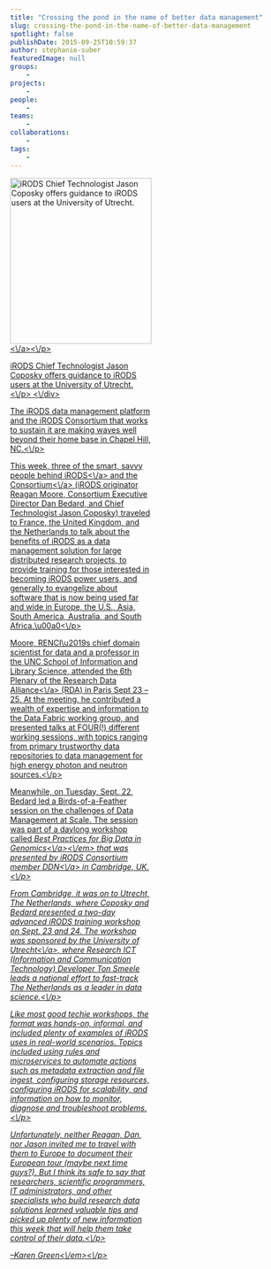 ```yaml
---
title: "Crossing the pond in the name of better data management"
slug: crossing-the-pond-in-the-name-of-better-data-management
spotlight: false
publishDate: 2015-09-25T10:59:37
author: stephanie-suber
featuredImage: null
groups:
    - 
projects:
    - 
people:
    - 
teams: 
    - 
collaborations:
    - 
tags:
    - 
---
```

<div id="attachment_15051" class="wp-caption alignright" style="width: 256px"><a href="http:\/\/renci.org\/wp-content\/uploads\/2015\/09\/Jason2.jpg"  rel="lightbox[roadtrip]"><img class="size-medium wp-image-15051" src="http:\/\/renci.org\/wp-content\/uploads\/2015\/09\/Jason2-256x300.jpg" alt="iRODS Chief Technologist Jason Coposky offers guidance to iRODS users at the University of Utrecht." width="256" height="300" srcset="https:\/\/renci.org\/wp-content\/uploads\/2015\/09\/Jason2-256x300.jpg 256w, https:\/\/renci.org\/wp-content\/uploads\/2015\/09\/Jason2-873x1024.jpg 873w, https:\/\/renci.org\/wp-content\/uploads\/2015\/09\/Jason2-640x751.jpg 640w, https:\/\/renci.org\/wp-content\/uploads\/2015\/09\/Jason2.jpg 1334w" sizes="(max-width: 256px) 100vw, 256px" \/><\/a><\/p>
<p class="wp-caption-text">iRODS Chief Technologist Jason Coposky offers guidance to iRODS users at the University of Utrecht.<\/p>
<\/div>
<p>The iRODS data management platform and the iRODS Consortium that works to sustain it are making waves well beyond their home base in Chapel Hill, NC.<\/p>
<p>This week, three of the smart, savvy people behind <a href="http:\/\/irods.org" target="_blank">iRODS<\/a> and the <a href="http:\/\/irods.org\/consortium\/" target="_blank">Consortium<\/a> (iRODS originator Reagan Moore, Consortium Executive Director Dan Bedard, and Chief Technologist Jason Coposky) traveled to France, the United Kingdom, and the Netherlands to talk about the benefits of iRODS as a data management solution for large distributed research projects, to provide training for those interested in becoming iRODS power users, and generally to evangelize about software that is now being used far and wide in Europe, the U.S., Asia, South America, Australia, and South Africa.\u00a0<!--more--><\/p>
<p>Moore, RENCI\u2019s chief domain scientist for data and a professor in the UNC School of Information and Library Science, attended the 6th Plenary of the <a href="https:\/\/rd-alliance.org\/" target="_blank">Research Data Alliance<\/a> (RDA) in Paris Sept 23 &#8211; 25. At the meeting, he contributed a wealth of expertise and information to the Data Fabric working group, and presented talks at FOUR(!) different working sessions, with topics ranging from primary trustworthy data repositories to data management for high energy photon and neutron sources.<\/p>
<p>Meanwhile, on Tuesday, Sept. 22, Bedard led a Birds-of-a-Feather session on the challenges of Data Management at Scale. The session was part of a daylong workshop called <em><a href="http:\/\/www.ddn.com\/company\/events-mobile\/best-practices-big-data-genomics-workshop\/" target="_blank">Best Practices for Big Data in Genomics<\/a><\/em> that was presented by iRODS Consortium member <a href="http:\/\/www.ddn.com\/" target="_blank">DDN<\/a> in Cambridge, UK.<\/p>
<p>From Cambridge, it was on to Utrecht, The Netherlands, where Coposky and Bedard presented a two-day advanced iRODS training workshop on Sept. 23 and 24. The workshop was sponsored by the <a href="http:\/\/www.uu.nl\/en" target="_blank">University of Utrecht<\/a>, where Research ICT (Information and Communication Technology) Developer Ton Smeele leads a national effort to fast-track The Netherlands as a leader in data science.<\/p>
<p>Like most good techie workshops, the format was hands-on, informal, and included plenty of examples of iRODS uses in real-world scenarios. Topics included using rules and microservices to automate actions such as metadata extraction and file ingest, configuring storage resources, configuring iRODS for scalability, and information on how to monitor, diagnose and troubleshoot problems.<\/p>
<p>Unfortunately, neither Reagan, Dan, nor Jason invited me to travel with them to Europe to document their European tour (maybe next time guys?). But I think its safe to say that researchers, scientific programmers, IT administrators, and other specialists who build research data solutions learned valuable tips and picked up plenty of new information this week that will help them take control of their data.<\/p>
<p><em>&#8211;Karen Green<\/em><\/p>
<!-- AddThis Advanced Settings generic via filter on the_content --><!-- AddThis Share Buttons generic via filter on the_content -->
